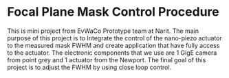 # Focal Plane Mask Control Procedure

This is mini project from EvWaCo Prototype team at Narit. The main purpose of this project is to Integrate the control of the nano-piezo actuator to the measured mask FWHM and create application that have fully access to the actuator. The electronic components that we use are 1 GigE camera from point grey and 1 actuator from the Newport. The final goal of this project is to adjust the FWHM by using close loop control.






